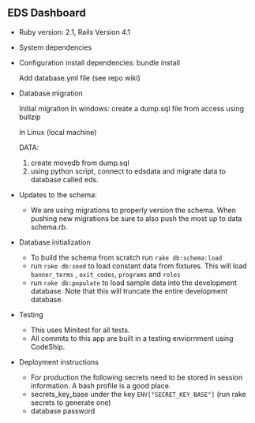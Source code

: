 ## EDS Dashboard

* Ruby version: 2.1, Rails Version 4.1

* System dependencies

* Configuration
	install dependencies:
		bundle install

	Add database.yml file (see repo wiki)

* Database migration

	Initial migration
	In windows: 
		create a dump.sql file from access using bullzip

	In Linux (local machine)

	DATA: 
	1) create movedb from dump.sql
	2) using python script, connect to edsdata and migrate data to database called eds.

* Updates to the schema:
	- We are using migrations to properly version the schema. When pushing new migrations be sure to also push the most up to data schema.rb.


* Database initialization
	- To build the schema from scratch run `rake db:schema:load`
	- run `rake db:seed` to load constant data from fixtures. This will load `banner_terms` , `exit_codes`, `programs` and `roles`
    - run `rake db:populate` to load sample data into the development database. Note that this will truncate the entire development database.

* Testing

    - This uses Minitest for all tests.
    - All commits to this app are built in a testing enviornment using CodeShip.

* Deployment instructions

    - For production the following secrets need to be stored in session information. A bash profile is a good place.
    - secrets\_key\_base under the key `ENV["SECRET_KEY_BASE"]` (run rake secrets to generate one)
    - database password